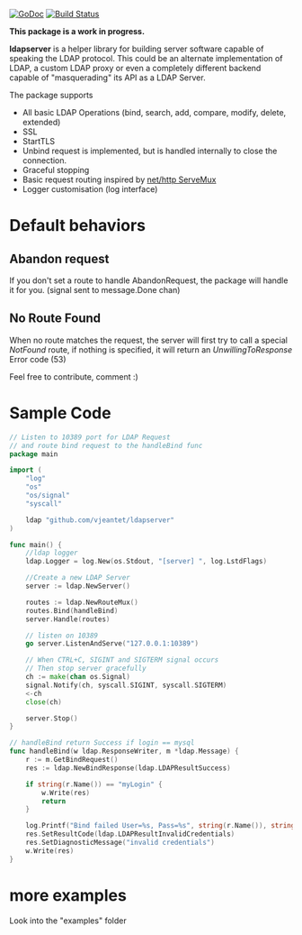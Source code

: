 [![GoDoc](https://godoc.org/github.com/oec/ldapserver?status.svg)](https://godoc.org/github.com/oec/ldapserver)
[![Build Status](https://travis-ci.org/oec/ldapserver.svg)](https://travis-ci.org/oec/ldapserver)

**This package is a work in progress.**

**ldapserver** is a helper library for building server software capable of speaking the LDAP protocol. This could be an alternate implementation of LDAP, a custom LDAP proxy or even a completely different backend capable of "masquerading" its API as a LDAP Server.

The package supports 
* All basic LDAP Operations (bind, search, add, compare, modify, delete, extended)
* SSL
* StartTLS
* Unbind request is implemented, but is handled internally to close the connection.
* Graceful stopping
* Basic request routing inspired by [net/http ServeMux](http://golang.org/pkg/net/http/#ServeMux)
* Logger customisation (log interface)

# Default behaviors
## Abandon request
If you don't set a route to handle AbandonRequest, the package will handle it for you. (signal sent to message.Done chan)

## No Route Found
When no route matches the request, the server will first try to call a special *NotFound* route, if nothing is specified, it will return an *UnwillingToResponse* Error code (53)

Feel free to contribute, comment :)

#  Sample Code
```Go
// Listen to 10389 port for LDAP Request
// and route bind request to the handleBind func
package main

import (
	"log"
	"os"
	"os/signal"
	"syscall"

	ldap "github.com/vjeantet/ldapserver"
)

func main() {
	//ldap logger
	ldap.Logger = log.New(os.Stdout, "[server] ", log.LstdFlags)

	//Create a new LDAP Server
	server := ldap.NewServer()

	routes := ldap.NewRouteMux()
	routes.Bind(handleBind)
	server.Handle(routes)

	// listen on 10389
	go server.ListenAndServe("127.0.0.1:10389")

	// When CTRL+C, SIGINT and SIGTERM signal occurs
	// Then stop server gracefully
	ch := make(chan os.Signal)
	signal.Notify(ch, syscall.SIGINT, syscall.SIGTERM)
	<-ch
	close(ch)

	server.Stop()
}

// handleBind return Success if login == mysql
func handleBind(w ldap.ResponseWriter, m *ldap.Message) {
	r := m.GetBindRequest()
	res := ldap.NewBindResponse(ldap.LDAPResultSuccess)

	if string(r.Name()) == "myLogin" {
		w.Write(res)
		return
	}

	log.Printf("Bind failed User=%s, Pass=%s", string(r.Name()), string(r.AuthenticationSimple()))
	res.SetResultCode(ldap.LDAPResultInvalidCredentials)
	res.SetDiagnosticMessage("invalid credentials")
	w.Write(res)
}
```

# more examples
Look into the "examples" folder
